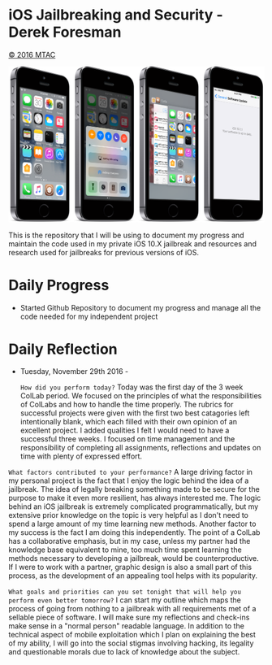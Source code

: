 # iOS Jailbreaking and Security - Derek Foresman 

[© 2016 MTAC](https://twitter.com/mtac8 "MTAC Twitter")

![Preview](Preview.png)

This is the repository that I will be using to document my progress and maintain the code used in my private iOS 10.X jailbreak and resources and research used for jailbreaks for previous versions of iOS.

# Daily Progress

* Started Github Repository to document my progress and manage all the code needed for my independent project

# Daily Reflection

* Tuesday, November 29th 2016 - 
  
  ```How did you perform today?``` Today was the first day of the 3 week ColLab period. We focused on the principles of what the responsibilities of ColLabs and how to handle the time properly. The rubrics for successful projects were given with the first two best catagories left intentionally blank, which each filled with their own opinion of an excellent project. I added qualities I felt I would need to have a successful three weeks. I focused on time management and the responsibility of completing all assignments, reflections and updates on time with plenty of expressed effort.
  
 ```What factors contributed to your performance?``` A large driving factor in my personal project is the fact that I enjoy the logic behind the idea of a jailbreak. The idea of legally breaking something made to be secure for the purpose to make it even more resilient, has always interested me. The logic behind an iOS jailbreak is extremely complicated programmatically, but my extensive prior knowledge on the topic is very helpful as I don't need to spend a large amount of my time learning new methods. Another factor to my success is the fact I am doing this independently. The point of a ColLab has a collaborative emphasis, but in my case, unless my partner had the knowledge base equivalent to mine, too much time spent learning the methods necessary to developing a jailbreak, would be counterproductive. If I were to work with a partner, graphic design is also a small part of this process, as the development of an appealing tool helps with its popularity.
 
 ```What goals and priorities can you set tonight that will help you perform even better tomorrow?``` I can start my outline which maps the process of going from nothing to a jailbreak with all requirements met of a sellable piece of software. I will make sure my reflections and check-ins make sense in a "normal person" readable language. In addition to the technical aspect of mobile exploitation which I plan on explaining the best of my ability, I will go into the social stigmas involving hacking, its legality and questionable morals due to lack of knowledge about the subject.
